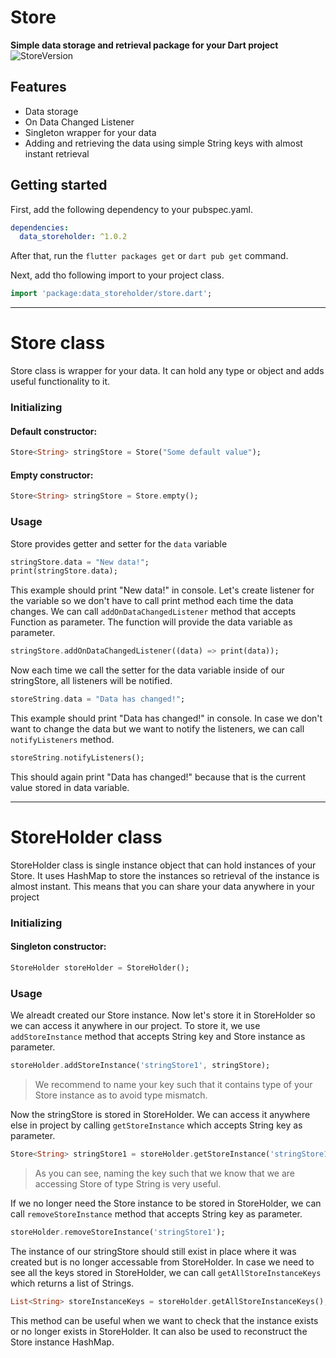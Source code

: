 # Store

**Simple data storage and retrieval package for your Dart project**  
![StoreVersion](https://img.shields.io/badge/Store-1.0.2-blueviolet)

## Features

- Data storage
- On Data Changed Listener
- Singleton wrapper for your data
- Adding and retrieving the data using simple String keys with almost instant retrieval

## Getting started

First, add the following dependency to your pubspec.yaml.

```yaml
dependencies:
  data_storeholder: ^1.0.2
```

After that, run the `flutter packages get` or `dart pub get` command.

Next, add tho following import to your project class.

```dart
import 'package:data_storeholder/store.dart';
```

---

# Store class

Store class is wrapper for your data. It can hold any type or object and adds useful functionality to it.

### Initializing

#### Default constructor:

```dart
Store<String> stringStore = Store("Some default value");
```

#### Empty constructor:

```dart
Store<String> stringStore = Store.empty();
```

### Usage

Store provides getter and setter for the `data` variable

```dart
stringStore.data = "New data!";
print(stringStore.data);
```

This example should print "New data!" in console.
Let's create listener for the variable so we don't have to call print method each time the data changes.
We can call `addOnDataChangedListener` method that accepts Function as parameter. The function will provide the data variable as parameter.

```dart
stringStore.addOnDataChangedListener((data) => print(data));
```

Now each time we call the setter for the data variable inside of our stringStore, all listeners will be notified.

```dart
storeString.data = "Data has changed!";
```

This example should print "Data has changed!" in console.
In case we don't want to change the data but we want to notify the listeners, we can call `notifyListeners` method.

```dart
storeString.notifyListeners();
```

This should again print "Data has changed!" because that is the current value stored in data variable.

---

# StoreHolder class

StoreHolder class is single instance object that can hold instances of your Store.
It uses HashMap to store the instances so retrieval of the instance is almost instant.
This means that you can share your data anywhere in your project

### Initializing

#### Singleton constructor:

```dart
StoreHolder storeHolder = StoreHolder();
```

### Usage

We alreadt created our Store instance. Now let's store it in StoreHolder so we can access it anywhere in our project.
To store it, we use `addStoreInstance` method that accepts String key and Store instance as parameter.

```dart
storeHolder.addStoreInstance('stringStore1', stringStore);
```

> We recommend to name your key such that it contains type of your Store instance as to avoid type mismatch.

Now the stringStore is stored in StoreHolder. We can access it anywhere else in project by calling `getStoreInstance` which accepts String key as parameter.

```dart
Store<String> stringStore1 = storeHolder.getStoreInstance('stringStore1');
```

> As you can see, naming the key such that we know that we are accessing Store of type String is very useful.

If we no longer need the Store instance to be stored in StoreHolder, we can call `removeStoreInstance` method that accepts String key as parameter.

```dart
storeHolder.removeStoreInstance('stringStore1');
```

The instance of our stringStore should still exist in place where it was created but is no longer accessable from StoreHolder.
In case we need to see all the keys stored in StoreHolder, we can call `getAllStoreInstanceKeys` which returns a list of Strings.

```dart
List<String> storeInstanceKeys = storeHolder.getAllStoreInstanceKeys();
```

This method can be useful when we want to check that the instance exists or no longer exists in StoreHolder.
It can also be used to reconstruct the Store instance HashMap.
